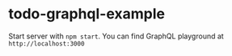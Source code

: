 # todo-graphql-example

Start server with `npm start`. You can find GraphQL playground at `http://localhost:3000`
